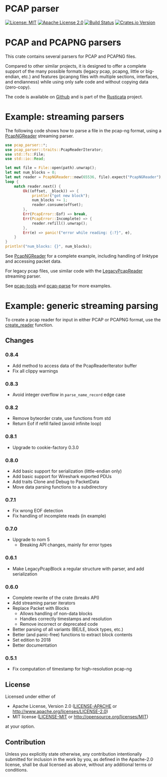 # PCAP parser

[![License: MIT](https://img.shields.io/badge/License-MIT-yellow.svg)](./LICENSE-MIT)
[![Apache License 2.0](https://img.shields.io/badge/License-Apache%202.0-blue.svg)](./LICENSE-APACHE)
[![Build
Status](https://travis-ci.org/rusticata/pcap-parser.svg?branch=master)](https://travis-ci.org/rusticata/pcap-parser)
[![Crates.io Version](https://img.shields.io/crates/v/pcap-parser.svg)](https://crates.io/crates/pcap-parser)

<!-- cargo-sync-readme start -->

# PCAP and PCAPNG parsers

This crate contains several parsers for PCAP and PCAPNG files.

Compared to other similar projects, it is designed to offer a complete support of the many
possible formats (legacy pcap, pcapng, little or big-endian, etc.) and features (pcanpng files
with multiple sections, interfaces, and endianness) while using only safe code and without
copying data (zero-copy).

The code is available on [Github](https://github.com/rusticata/pcap-parser)
and is part of the [Rusticata](https://github.com/rusticata) project.

# Example: streaming parsers

The following code shows how to parse a file in the pcap-ng format, using a
[PcapNGReader](struct.PcapNGReader.html) streaming parser.

```rust
use pcap_parser::*;
use pcap_parser::traits::PcapReaderIterator;
use std::fs::File;
use std::io::Read;

let mut file = File::open(path).unwrap();
let mut num_blocks = 0;
let mut reader = PcapNGReader::new(65536, file).expect("PcapNGReader");
loop {
    match reader.next() {
        Ok((offset, _block)) => {
            println!("got new block");
            num_blocks += 1;
            reader.consume(offset);
        },
        Err(PcapError::Eof) => break,
        Err(PcapError::Incomplete) => {
            reader.refill().unwrap();
        },
        Err(e) => panic!("error while reading: {:?}", e),
    }
}
println!("num_blocks: {}", num_blocks);
```
See [PcapNGReader](struct.PcapNGReader.html) for a complete example, including handling of
linktype and accessing packet data.

For legacy pcap files, use similar code with the
[LegacyPcapReader](struct.LegacyPcapReader.html) streaming parser.

See [pcap-tools](https://github.com/rusticata/pcap-tools) and
[pcap-parse](https://github.com/rusticata/pcap-parse) for more examples.

# Example: generic streaming parsing

To create a pcap reader for input in either PCAP or PCAPNG format, use the
[create_reader](fn.create_reader.html) function.

<!-- cargo-sync-readme end -->

## Changes

### 0.8.4

- Add method to access data of the PcapReaderIterator buffer
- Fix all clippy warnings

### 0.8.3

- Avoid integer overflow in `parse_name_record` edge case

### 0.8.2

- Remove byteorder crate, use functions from std
- Return Eof if refill failed (avoid infinite loop)

### 0.8.1

- Upgrade to cookie-factory 0.3.0

### 0.8.0

- Add basic support for serialization (little-endian only)
- Add basic support for Wireshark exported PDUs
- Add traits Clone and Debug to PacketData
- Move data parsing functions to a subdirectory

### 0.7.1

- Fix wrong EOF detection
- Fix handling of incomplete reads (in example)

### 0.7.0

- Upgrade to nom 5
  - Breaking API changes, mainly for error types

### 0.6.1

- Make LegacyPcapBlock a regular structure with parser, and add serialization

### 0.6.0

- Complete rewrite of the crate (breaks API)
- Add streaming parser iterators
- Replace Packet with Blocks
  - Allows handling of non-data blocks
  - Handles correctly timestamps and resolution
  - Remove incorrect or deprecated code
- Better parsing of all variants (BE/LE, block types, etc.)
- Better (and panic-free) functions to extract block contents
- Set edition to 2018
- Better documentation

### 0.5.1

- Fix computation of timestamp for high-resolution pcap-ng


## License

Licensed under either of

 * Apache License, Version 2.0
   ([LICENSE-APACHE](LICENSE-APACHE) or http://www.apache.org/licenses/LICENSE-2.0)
 * MIT license
   ([LICENSE-MIT](LICENSE-MIT) or http://opensource.org/licenses/MIT)

at your option.

## Contribution

Unless you explicitly state otherwise, any contribution intentionally submitted
for inclusion in the work by you, as defined in the Apache-2.0 license, shall be
dual licensed as above, without any additional terms or conditions.

